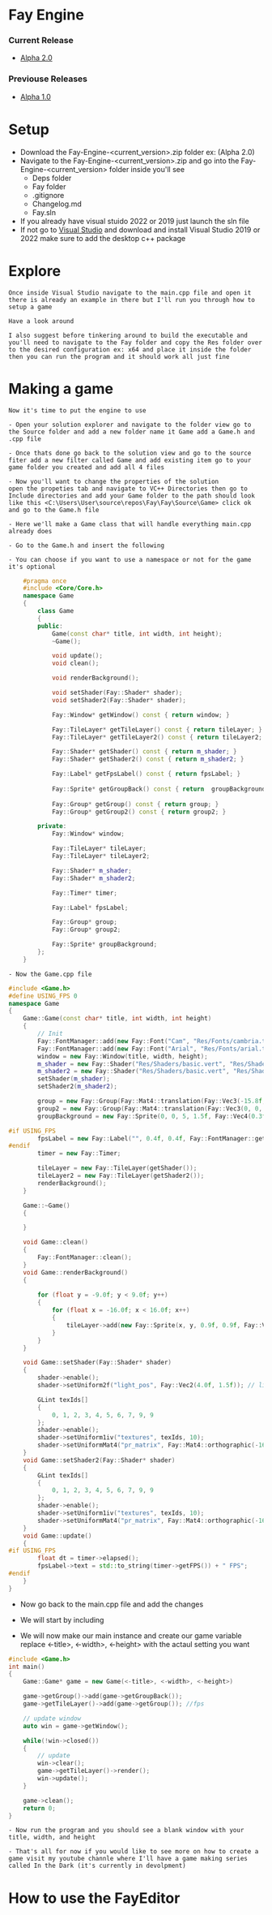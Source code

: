 # Fay Engine
### Current Release
 - [Alpha 2.0](https://github.com/Roberto341/Fay-Engine/releases/tag/a.2.0)
### Previouse Releases 
 - [Alpha 1.0](https://github.com/Roberto341/Fay-Engine/tree/a.1.0)
# Setup
- Download the Fay-Engine-<current_version>.zip folder ex: (Alpha 2.0)
- Navigate to the Fay-Engine-<current_version>.zip and go into the Fay-Engine-<current_version> folder inside you'll see
    - Deps folder
    - Fay folder
    - .gitignore
    - Changelog.md
    - Fay.sln
- If you already have visual stuido 2022 or 2019 just launch the sln file
- If not go to [Visual Studio](https://visualstudio.microsoft.com/) and download and install Visual Studio 2019 or 2022 make sure to add the desktop c++ package

# Explore
    Once inside Visual Studio navigate to the main.cpp file and open it there is already an example in there but I'll run you through how to setup a game
   
    Have a look around 

    I also suggest before tinkering around to build the executable and you'll need to navigate to the Fay folder and copy the Res folder over to the desired configuration ex: x64 and place it inside the folder
    then you can run the program and it should work all just fine
# Making a game
    Now it's time to put the engine to use
    
    - Open your solution explorer and navigate to the folder view go to the Source folder and add a new folder name it Game add a Game.h and .cpp file

    - Once thats done go back to the solution view and go to the source fiter add a new filter called Game and add existing item go to your game folder you created and add all 4 files

    - Now you'll want to change the properties of the solution
    open the propeties tab and navigate to VC++ Directories then go to Include directories and add your Game folder to the path should look like this <C:\Users\User\source\repos\Fay\Fay\Source\Game> click ok and go to the Game.h file

    - Here we'll make a Game class that will handle everything main.cpp already does

    - Go to the Game.h and insert the following

    - You can choose if you want to use a namespace or not for the game it's optional

```cpp
    #pragma once
    #include <Core/Core.h>
    namespace Game
    {
        class Game
        {
        public:
	        Game(const char* title, int width, int height);
	        ~Game();

	        void update();
	        void clean();

	        void renderBackground();

	        void setShader(Fay::Shader* shader);
	        void setShader2(Fay::Shader* shader);

	        Fay::Window* getWindow() const { return window; }

	        Fay::TileLayer* getTileLayer() const { return tileLayer; }
	        Fay::TileLayer* getTileLayer2() const { return tileLayer2; }

	        Fay::Shader* getShader() const { return m_shader; }
	        Fay::Shader* getShader2() const { return m_shader2; }

	        Fay::Label* getFpsLabel() const { return fpsLabel; }
            
            Fay::Sprite* getGroupBack() const { return  groupBackground; }
	        
            Fay::Group* getGroup() const { return group; }
	        Fay::Group* getGroup2() const { return group2; }

        private:
	        Fay::Window* window;

	        Fay::TileLayer* tileLayer;
	        Fay::TileLayer* tileLayer2;

	        Fay::Shader* m_shader;
	        Fay::Shader* m_shader2;

	        Fay::Timer* timer;

	        Fay::Label* fpsLabel;

	        Fay::Group* group;
	        Fay::Group* group2;

	        Fay::Sprite* groupBackground;
        };
    }
```
    
    - Now the Game.cpp file

```cpp
#include <Game.h>
#define USING_FPS 0
namespace Game
{
	Game::Game(const char* title, int width, int height)
	{
		// Init
		Fay::FontManager::add(new Fay::Font("Cam", "Res/Fonts/cambria.ttc", 32));
		Fay::FontManager::add(new Fay::Font("Arial", "Res/Fonts/arial.ttf", 32));
		window = new Fay::Window(title, width, height);	
		m_shader = new Fay::Shader("Res/Shaders/basic.vert", "Res/Shaders/basic.frag");	
		m_shader2 = new Fay::Shader("Res/Shaders/basic.vert", "Res/Shaders/basic.frag");
		setShader(m_shader);
		setShader2(m_shader2);

		group = new Fay::Group(Fay::Mat4::translation(Fay::Vec3(-15.8f, 7.0f, 0.0f)));
		group2 = new Fay::Group(Fay::Mat4::translation(Fay::Vec3(0, 0, 0.0f)));
		groupBackground = new Fay::Sprite(0, 0, 5, 1.5f, Fay::Vec4(0.3f, 0.3f, 0.3f, 0.9f));

#if USING_FPS
		fpsLabel = new Fay::Label("", 0.4f, 0.4f, Fay::FontManager::getFont("Cam"), Fay::Vec4(1, 1, 1, 1));
#endif
		timer = new Fay::Timer;

		tileLayer = new Fay::TileLayer(getShader());
		tileLayer2 = new Fay::TileLayer(getShader2());
		renderBackground();
	}

	Game::~Game()
	{

	}

	void Game::clean()
	{
		Fay::FontManager::clean();
	}
	void Game::renderBackground()
	{
		
		for (float y = -9.0f; y < 9.0f; y++)
		{
			for (float x = -16.0f; x < 16.0f; x++)
			{
				tileLayer->add(new Fay::Sprite(x, y, 0.9f, 0.9f, Fay::Vec4(0.2f, 0.5f, 0, 1)));
			}
		}
	}

	void Game::setShader(Fay::Shader* shader)
	{
		shader->enable();
		shader->setUniform2f("light_pos", Fay::Vec2(4.0f, 1.5f)); // lighting

		GLint texIds[]
		{
			0, 1, 2, 3, 4, 5, 6, 7, 9, 9
		};
		shader->enable();
		shader->setUniform1iv("textures", texIds, 10);
		shader->setUniformMat4("pr_matrix", Fay::Mat4::orthographic(-16.0f, 16.0f, -9.0f, 9.0f, -1.0f, 1.0f));
	}
	void Game::setShader2(Fay::Shader* shader)
	{
		GLint texIds[]
		{
			0, 1, 2, 3, 4, 5, 6, 7, 9, 9
		};
		shader->enable();
		shader->setUniform1iv("textures", texIds, 10);
		shader->setUniformMat4("pr_matrix", Fay::Mat4::orthographic(-16.0f, 16.0f, -9.0f, 9.0f, -1.0f, 1.0f));
	}
	void Game::update()
	{
#if USING_FPS
		float dt = timer->elapsed();
		fpsLabel->text = std::to_string(timer->getFPS()) + " FPS";
#endif
	}
}
```

- Now go back to the main.cpp file and add the changes

- We will start by including

- We will now make our main instance and create our game variable replace <-title>, <-width>, <-height> with the actaul setting you want 

```cpp
#include <Game.h>
int main()
{
    Game::Game* game = new Game(<-title>, <-width>, <-height>)

    game->getGroup()->add(game->getGroupBack());
    game->getTileLayer()->add(game->getGroup()); //fps

    // update window
    auto win = game->getWindow();

    while(!win->closed())
    {
        // update
        win->clear();
        game->getTileLayer()->render();
        win->update();
    }

    game->clean();
    return 0;
}
```
    - Now run the program and you should see a blank window with your title, width, and height
    
    - That's all for now if you would like to see more on how to create a game visit my youtube channle where I'll have a game making series called In the Dark (it's currently in devolpment)
# How to use the FayEditor
